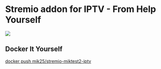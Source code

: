 # Stremio addon for IPTV - From Help Yourself

<a href="https://deploy.cyclic.sh/mik25/stremio-miktest2-iptv">
    <img src="https://deploy.cyclic.sh/button.svg" />
</a>


## Docker It Yourself
[docker push mik25/stremio-miktest2-iptv](https://hub.docker.com/repository/docker/mik25/iptv-org)
